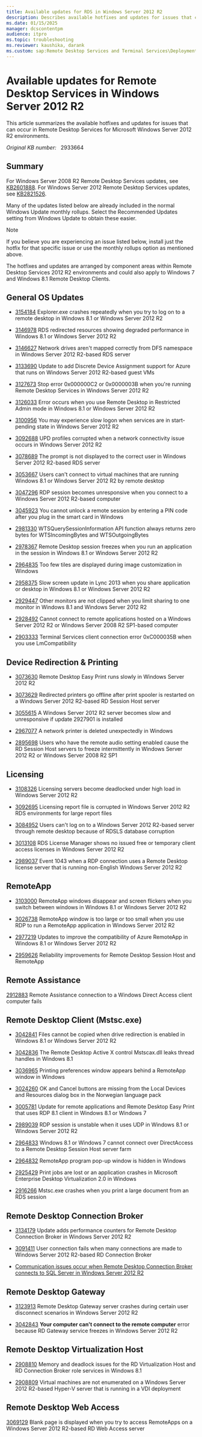 ```yaml
---
title: Available updates for RDS in Windows Server 2012 R2
description: Describes available hotfixes and updates for issues that can occur in Remote Desktop Services for Microsoft Windows Server 2012 R2 environments.
ms.date: 01/15/2025
manager: dcscontentpm
audience: itpro
ms.topic: troubleshooting
ms.reviewer: kaushika, darank
ms.custom: sap:Remote Desktop Services and Terminal Services\Deployment, configuration, and management of Remote Desktop Services infrastructure, csstroubleshoot
---
```

# Available updates for Remote Desktop Services in Windows Server 2012 R2

This article summarizes the available hotfixes and updates for issues that can occur in Remote Desktop Services for Microsoft Windows Server 2012 R2 environments.

_Original KB number:_ &nbsp; 2933664

## Summary

For Windows Server 2008 R2 Remote Desktop Services updates,  see [KB2601888](https://support.microsoft.com/help/2601888).
For Windows Server 2012 Remote Desktop Services updates, see [KB2821526](https://support.microsoft.com/help/2821526).

Many of the updates listed below are already included in the normal Windows Update monthly rollups. Select the Recommended Updates setting from Windows Update to obtain these easier.  

> [!NOTE]
> If you believe you are experiencing an issue listed below, install just the hotfix for that specific issue or use the monthly rollups option as mentioned above.

The hotfixes and updates are arranged by component areas within Remote Desktop Services 2012 R2 environments and could also apply to Windows 7 and Windows 8.1 Remote Desktop Clients.

## General OS Updates

- [3154184](https://support.microsoft.com/help/3154184) Explorer.exe crashes repeatedly when you try to log on to a remote desktop in Windows 8.1 or Windows Server 2012 R2

- [3146978](https://support.microsoft.com/help/3146978) RDS redirected resources showing degraded performance in Windows 8.1 or Windows Server 2012 R2

- [3146627](https://support.microsoft.com/help/3146627) Network drives aren't mapped correctly from DFS namespace in Windows Server 2012 R2-based RDS server

- [3133690](https://support.microsoft.com/help/3133690) Update to add Discrete Device Assignment support for Azure that runs on Windows Server 2012 R2-based guest VMs

- [3127673](https://support.microsoft.com/help/3127673) Stop error 0x000000C2 or 0x0000003B when you're running Remote Desktop Services in Windows Server 2012 R2

- [3126033](https://support.microsoft.com/help/3126033) Error occurs when you use Remote Desktop in Restricted Admin mode in Windows 8.1 or Windows Server 2012 R2

- [3100956](https://support.microsoft.com/help/3100956) You may experience slow logon when services are in start-pending state in Windows Server 2012 R2

- [3092688](https://support.microsoft.com/help/3092688) UPD profiles corrupted when a network connectivity issue occurs in Windows Server 2012 R2

- [3078689](https://support.microsoft.com/help/3078689) The prompt is not displayed to the correct user in Windows Server 2012 R2-based RDS server

- [3053667](https://support.microsoft.com/help/3053667) Users can't connect to virtual machines that are running Windows 8.1 or Windows Server 2012 R2 by remote desktop

- [3047296](https://support.microsoft.com/help/3047296) RDP session becomes unresponsive when you connect to a Windows Server 2012 R2-based computer

- [3045923](https://support.microsoft.com/help/3045923) You cannot unlock a remote session by entering a PIN code after you plug in the smart card in Windows

- [2981330](https://support.microsoft.com/help/2981330) WTSQuerySessionInformation API function always returns zero bytes for WTSIncomingBytes and WTSOutgoingBytes

- [2978367](https://support.microsoft.com/help/2978367)  Remote Desktop session freezes when you run an application in the session in Windows 8.1 or Windows Server 2012 R2

- [2964835](https://support.microsoft.com/help/2964835) Too few tiles are displayed during image customization in Windows

- [2958375](https://support.microsoft.com/help/2958375) Slow screen update in Lync 2013 when you share application or desktop in Windows 8.1 or Windows Server 2012 R2

- [2929447](https://support.microsoft.com/help/2929447) Other monitors are not clipped when you limit sharing to one monitor in Windows 8.1 and Windows Server 2012 R2

- [2928492](https://support.microsoft.com/help/2928492) Cannot connect to remote applications hosted on a Windows Server 2012 R2 or Windows Server 2008 R2 SP1-based computer

- [2903333](https://support.microsoft.com/help/2903333)  Terminal Services client connection error 0xC000035B when you use LmCompatibility

## Device Redirection & Printing

- [3073630](https://support.microsoft.com/help/3073630) Remote Desktop Easy Print runs slowly in Windows Server 2012 R2

- [3073629](https://support.microsoft.com/help/3073629) Redirected printers go offline after print spooler is restarted on a Windows Server 2012 R2-based RD Session Host server

- [3055615](https://support.microsoft.com/help/3055615) A Windows Server 2012 R2 server becomes slow and unresponsive if update 2927901 is installed

- [2967077](https://support.microsoft.com/help/2967077) A network printer is deleted unexpectedly in Windows

- [2895698](https://support.microsoft.com/help/2895698) Users who have the remote audio setting enabled cause the RD Session Host servers to freeze intermittently in Windows Server 2012 R2 or Windows Server 2008 R2 SP1

## Licensing

- [3108326](https://support.microsoft.com/help/3108326) Licensing servers become deadlocked under high load in Windows Server 2012 R2

- [3092695](https://support.microsoft.com/help/3092695) Licensing report file is corrupted in Windows Server 2012 R2 RDS environments for large report files

- [3084952](https://support.microsoft.com/help/3084952) Users can't log on to a Windows Server 2012 R2-based server through remote desktop because of RDSLS database corruption

- [3013108](https://support.microsoft.com/help/3013108) RDS License Manager shows no issued free or temporary client access licenses in Windows Server 2012 R2

- [2989037](https://support.microsoft.com/help/2989037) Event 1043 when a RDP connection uses a Remote Desktop license server that is running non-English Windows Server 2012 R2

## RemoteApp

- [3103000](https://support.microsoft.com/help/3103000) RemoteApp windows disappear and screen flickers when you switch between windows in Windows 8.1 or Windows Server 2012 R2

- [3026738](https://support.microsoft.com/help/3026738) RemoteApp window is too large or too small when you use RDP to run a RemoteApp application in Windows Server 2012 R2

- [2977219](https://support.microsoft.com/help/2977219) Updates to improve the compatibility of Azure RemoteApp in Windows 8.1 or Windows Server 2012 R2

- [2959626](https://support.microsoft.com/help/2959626)  Reliability improvements for Remote Desktop Session Host and RemoteApp

## Remote Assistance

[2912883](https://support.microsoft.com/help/2912883) Remote Assistance connection to a Windows Direct Access client computer fails

## Remote Desktop Client (Mstsc.exe)

- [3042841](https://support.microsoft.com/help/3042841)  Files cannot be copied when drive redirection is enabled in Windows 8.1 or Windows Server 2012 R2

- [3042836](https://support.microsoft.com/help/3042836) The Remote Desktop Active X control Mstscax.dll leaks thread handles in Windows 8.1

- [3036965](https://support.microsoft.com/help/3036965) Printing preferences window appears behind a RemoteApp window in Windows

- [3024260](https://support.microsoft.com/help/3024260) OK and Cancel buttons are missing from the Local Devices and Resources dialog box in the Norwegian language pack

- [3005781](https://support.microsoft.com/help/3005781) Update for remote applications and Remote Desktop Easy Print that uses RDP 8.1 client in Windows 8.1 or Windows 7

- [2989039](https://support.microsoft.com/help/2989039) RDP session is unstable when it uses UDP in Windows 8.1 or Windows Server 2012 R2

- [2964833](https://support.microsoft.com/help/2964833) Windows 8.1 or Windows 7 cannot connect over DirectAccess to a Remote Desktop Session Host server farm

- [2964832](https://support.microsoft.com/help/2964832) RemoteApp program pop-up window is hidden in Windows

- [2925429](https://support.microsoft.com/help/2925429) Print jobs are lost or an application crashes in Microsoft Enterprise Desktop Virtualization 2.0 in Windows

- [2916266](https://support.microsoft.com/help/2916266)  Mstsc.exe crashes when you print a large document from an RDS session

## Remote Desktop Connection Broker

- [3134179](https://support.microsoft.com/help/3134179)  Update adds performance counters for Remote Desktop Connection Broker in Windows Server 2012 R2

- [3091411](https://support.microsoft.com/help/3091411)  User connection fails when many connections are made to Windows Server 2012 R2-based RD Connection Broker

- [Communication issues occur when Remote Desktop Connection Broker connects to SQL Server in Windows Server 2012 R2](communication-issues.md)

## Remote Desktop Gateway

- [3123913](https://support.microsoft.com/help/3123913) Remote Desktop Gateway server crashes during certain user disconnect scenarios in Windows Server 2012 R2

- [3042843](https://support.microsoft.com/help/3042843) **Your computer can't connect to the remote computer** error because RD Gateway service freezes in Windows Server 2012 R2

## Remote Desktop Virtualization Host

- [2908810](https://support.microsoft.com/help/2908810)  Memory and deadlock issues for the RD Virtualization Host and RD Connection Broker role services in Windows 8.1

- [2908809](https://support.microsoft.com/help/2908809) Virtual machines are not enumerated on a Windows Server 2012 R2-based Hyper-V server that is running in a VDI deployment

## Remote Desktop Web Access

[3069129](https://support.microsoft.com/help/3069129) Blank page is displayed when you try to access RemoteApps on a Windows Server 2012 R2-based RD Web Access server
